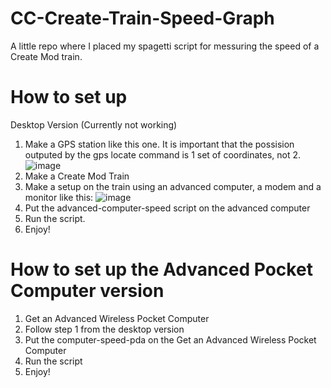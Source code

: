 # CC-Create-Train-Speed-Graph
A little repo where I placed my spagetti script for messuring the speed of a Create Mod train.

# How to set up

Desktop Version (Currently not working)

1. Make a GPS station like this one. It is important that the possision outputed by the gps locate command is 1 set of coordinates, not 2.
![image](https://github.com/Kaloyan501/CC-Create-Train-Speed-Graph-/assets/68351222/f41399d4-38a2-45b6-8c4c-42ad0400e42c)
2. Make a Create Mod Train
3. Make a setup on the train using an advanced computer, a modem and a monitor like this:
![image](https://github.com/Kaloyan501/CC-Create-Train-Speed-Graph-/assets/68351222/1b7ecd64-41dc-43f0-8ad9-6cc4d51ad78a)
4. Put the advanced-computer-speed script on the advanced computer
5. Run the script.
6. Enjoy!

# How to set up the Advanced Pocket Computer version
1. Get an Advanced Wireless Pocket Computer
2. Follow step 1 from the desktop version
3. Put the computer-speed-pda on the Get an Advanced Wireless Pocket Computer
4. Run the script
5. Enjoy!
